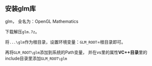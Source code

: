 ## 安装glm库

glm， 全名为：OpenGL Mathematics

下载解压`glm.7z`。

将`...\glm`作为根目录，设置环境变量：`GLM_ROOT`=根目录即可。

再将`GLM_ROOT\glm`添加到系统的Path变量，
并在vs里的属性**VC++目录**里的include目录里添加`GLM_ROOT\glm`
